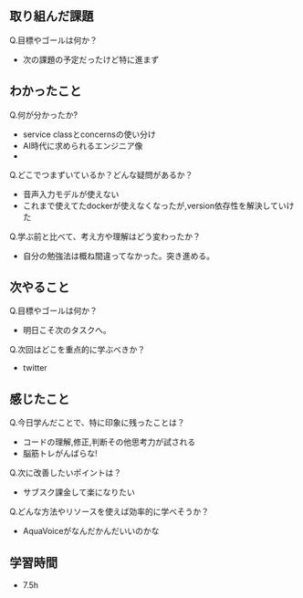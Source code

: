 ## 取り組んだ課題
Q.目標やゴールは何か？  
+ 次の課題の予定だったけど特に進まず


## わかったこと
Q.何が分かったか?  
+ service classとconcernsの使い分け
+ AI時代に求められるエンジニア像
+ 

Q.どこでつまずいているか？どんな疑問があるか？
+ 音声入力モデルが使えない
+ これまで使えてたdockerが使えなくなったが,version依存性を解決していけた


Q.学ぶ前と比べて、考え方や理解はどう変わったか？
+ 自分の勉強法は概ね間違ってなかった。突き進める。


## 次やること
Q.目標やゴールは何か？  
+ 明日こそ次のタスクへ。


Q.次回はどこを重点的に学ぶべきか？  
+ twitter


## 感じたこと
Q.今日学んだことで、特に印象に残ったことは？  
+ コードの理解,修正,判断その他思考力が試される
+ 脳筋トレがんばらな!


Q.次に改善したいポイントは？  
+ サブスク課金して楽になりたい


Q.どんな方法やリソースを使えば効率的に学べそうか？
+ AquaVoiceがなんだかんだいいのかな


## 学習時間
+ 7.5h
